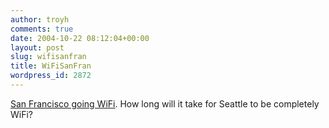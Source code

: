 ```yaml
---
author: troyh
comments: true
date: 2004-10-22 08:12:04+00:00
layout: post
slug: wifisanfran
title: WiFiSanFran
wordpress_id: 2872
---
```


[San Francisco going WiFi](http://story.news.yahoo.com/news?tmpl=story2&u=/nm/20041022/wr_nm/tech_sanfrancisco_dc). How long will it take for Seattle to be completely WiFi?
